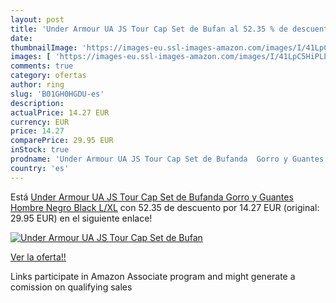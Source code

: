 ```yaml
---
layout: post
title: 'Under Armour UA JS Tour Cap Set de Bufan al 52.35 % de descuento'
date: 
thumbnailImage: 'https://images-eu.ssl-images-amazon.com/images/I/41LpC5HiPLL._SL200_.jpg'
images: [ 'https://images-eu.ssl-images-amazon.com/images/I/41LpC5HiPLL._SL200_.jpg' ]
comments: true
category: ofertas
author: ring
slug: 'B01GH0HGDU-es'
description:
actualPrice: 14.27 EUR
currency: EUR
price: 14.27
comparePrice: 29.95 EUR
inStock: true
prodname: 'Under Armour UA JS Tour Cap Set de Bufanda  Gorro y Guantes  Hombre  Negro  Black   L/XL'
country: 'es'
---
```


Está [Under Armour UA JS Tour Cap Set de Bufanda  Gorro y Guantes  Hombre  Negro  Black   L/XL](https://www.amazon.es/dp/B01GH0HGDU/?tag=tolees-21) con 52.35 de descuento por 14.27 EUR (original: 29.95 EUR) en el siguiente enlace!

[![Under Armour UA JS Tour Cap Set de Bufan](https://images-eu.ssl-images-amazon.com/images/I/41LpC5HiPLL._SL200_.jpg)](https://www.amazon.es/dp/B01GH0HGDU/?tag=tolees-21)

[Ver la oferta!!](https://www.amazon.es/dp/B01GH0HGDU/?tag=tolees-21)

Links participate in Amazon Associate program and might generate a comission on qualifying sales


